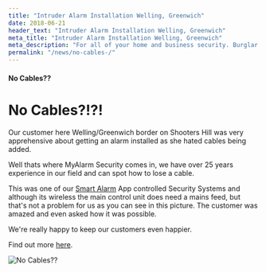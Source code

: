 ```yaml
---
title: "Intruder Alarm Installation Welling, Greenwich"
date: 2018-06-21
header_text: "Intruder Alarm Installation Welling, Greenwich"
meta_title: "Intruder Alarm Installation Welling, Greenwich"
meta_description: "For all of your home and business security. Burglar Alarm Servicing, Burglar Alarm Installation, Alarm Battery and CCTV. Call 020 8302 4065 or email us."
permalink: "/news/no-cables-/"
---
```


#### No Cables??

# No Cables?!?!

Our customer here Welling/Greenwich border on Shooters Hill was very apprehensive about getting an alarm installed as she hated cables being added.

Well thats where MyAlarm Security comes in, we have over 25 years experience in our field and can spot how to lose a cable.

This was one of our [Smart Alarm](/categories/burglar-alarms/) App controlled Security Systems and although its wireless the main control unit does need a mains feed, but that\'s not a problem for us as you can see in this picture. The customer was amazed and even asked how it was possible.

We\'re really happy to keep our customers even happier.

Find out more [here](/contact/).

![No Cables??](https://res.cloudinary.com/kbs/image/upload/qm3lansxypcm5khrbe7t.jpg)